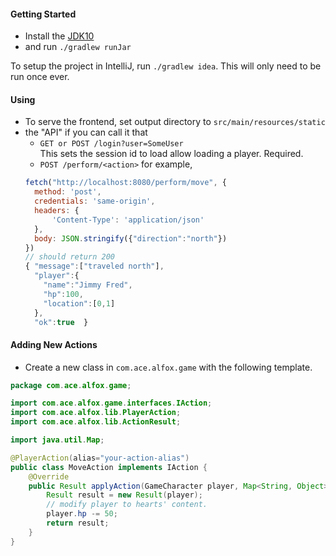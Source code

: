 #### Getting Started

- Install the [JDK10](http://www.oracle.com/technetwork/java/javase/downloads/jdk10-downloads-4416644.html)
- and run `./gradlew runJar`

To setup the project in IntelliJ, run `./gradlew idea`. This will only need to be run once ever.

#### Using

- To serve the frontend, set output directory to `src/main/resources/static`
- the "API" if you can call it that
  - `GET or POST /login?user=SomeUser`<br>
    This sets the session id to load allow loading a player. Required.
  - `POST /perform/<action>` for example,<br>
  ```javascript
  fetch("http://localhost:8080/perform/move", {
    method: 'post',
    credentials: 'same-origin',
    headers: {
        'Content-Type': 'application/json'
    },
    body: JSON.stringify({"direction":"north"})
  })
  // should return 200
  { "message":["traveled north"],
    "player":{
      "name":"Jimmy Fred",
      "hp":100,
      "location":[0,1]
    },
    "ok":true  }
  ```
  
#### Adding New Actions

- Create a new class in `com.ace.alfox.game` with the following template.<br>
```java
package com.ace.alfox.game;

import com.ace.alfox.game.interfaces.IAction;
import com.ace.alfox.lib.PlayerAction;
import com.ace.alfox.lib.ActionResult;

import java.util.Map;

@PlayerAction(alias="your-action-alias")
public class MoveAction implements IAction {
    @Override
    public Result applyAction(GameCharacter player, Map<String, Object> params) {
        Result result = new Result(player);
        // modify player to hearts' content.
        player.hp -= 50;
        return result;
    }
}
```
